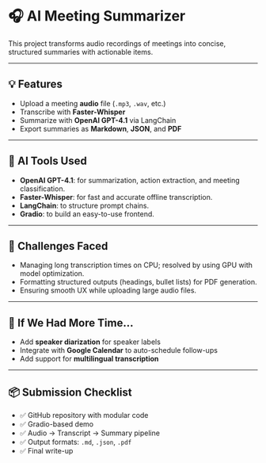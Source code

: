 # 🎧 AI Meeting Summarizer

This project transforms audio recordings of meetings into concise, structured summaries with actionable items.

---

## 💡 Features

- Upload a meeting **audio** file (`.mp3`, `.wav`, etc.)
- Transcribe with **Faster-Whisper**
- Summarize with **OpenAI GPT-4.1** via LangChain
- Export summaries as **Markdown**, **JSON**, and **PDF**

---

## 🧠 AI Tools Used

- **OpenAI GPT-4.1**: for summarization, action extraction, and meeting classification.
- **Faster-Whisper**: for fast and accurate offline transcription.
- **LangChain**: to structure prompt chains.
- **Gradio**: to build an easy-to-use frontend.

---

## 🚧 Challenges Faced

- Managing long transcription times on CPU; resolved by using GPU with model optimization.
- Formatting structured outputs (headings, bullet lists) for PDF generation.
- Ensuring smooth UX while uploading large audio files.

---

## 🔧 If We Had More Time...

- Add **speaker diarization** for speaker labels
- Integrate with **Google Calendar** to auto-schedule follow-ups
- Add support for **multilingual transcription**

---

## 📦 Submission Checklist

- ✅ GitHub repository with modular code
- ✅ Gradio-based demo
- ✅ Audio → Transcript → Summary pipeline
- ✅ Output formats: `.md`, `.json`, `.pdf`
- ✅ Final write-up
